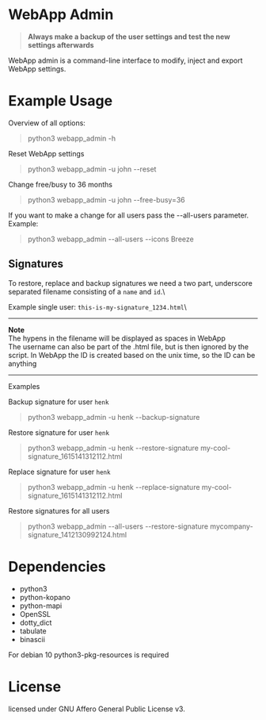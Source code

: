 # WebApp Admin

>**Always make a backup of the user settings and test the new settings afterwards**

WebApp admin is a command-line interface to modify, inject and export WebApp settings.

# Example Usage

Overview of all options:
> python3 webapp_admin -h

Reset WebApp settings
> python3 webapp_admin -u john --reset

Change free/busy to 36 months
> python3 webapp_admin -u john --free-busy=36

If you want to make a change for all users pass the --all-users parameter. Example:
> python3 webapp_admin --all-users --icons Breeze

## Signatures

To restore, replace and backup signatures we need a two part, underscore separated filename consisting of a `name` and `id`.\

Example single user: `this-is-my-signature_1234.html`\

---
**Note**\
The hypens in the filename will be displayed as spaces in WebApp\
The username can also be part of the .html file, but is then ignored by the script.
In WebApp the ID is created based on the unix time, so the ID can be anything

---

Examples

Backup signature for user `henk`
> python3 webapp_admin -u henk --backup-signature

Restore signature for user `henk`
> python3 webapp_admin -u henk --restore-signature my-cool-signature_1615141312112.html

Replace signature for user `henk`
> python3 webapp_admin -u henk --replace-signature my-cool-signature_1615141312112.html

Restore signatures for all users
> python3 webapp_admin --all-users --restore-signature mycompany-signature_1412130992124.html


# Dependencies

- python3
- python-kopano
- python-mapi
- OpenSSL
- dotty_dict
- tabulate
- binascii

For debian 10 python3-pkg-resources is required

# License

licensed under GNU Affero General Public License v3.
